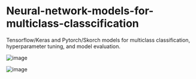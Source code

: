 # Neural-network-models-for-multiclass-classcification
Tensorflow/Keras and Pytorch/Skorch models for multiclass classification, hyperparameter tuning, and model evaluation.

![image](https://github.com/hanfei1986/Neural-network-models-for-multiclass-classcification/assets/59255164/9a88a267-a3ae-47f0-b223-edf6f39ea4bf)

![image](https://github.com/hanfei1986/Neural-network-models-for-multiclass-classcification/assets/59255164/46fd97fd-433b-484a-b926-9226edd1fef1)




